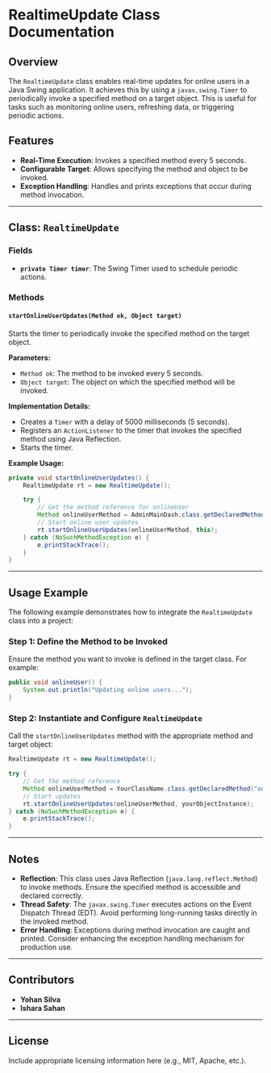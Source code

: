 
# RealtimeUpdate Class Documentation

## Overview
The `RealtimeUpdate` class enables real-time updates for online users in a Java Swing application. It achieves this by using a `javax.swing.Timer` to periodically invoke a specified method on a target object. This is useful for tasks such as monitoring online users, refreshing data, or triggering periodic actions.

## Features
- **Real-Time Execution**: Invokes a specified method every 5 seconds.
- **Configurable Target**: Allows specifying the method and object to be invoked.
- **Exception Handling**: Handles and prints exceptions that occur during method invocation.

---

## Class: `RealtimeUpdate`

### Fields
- **`private Timer timer`**: The Swing Timer used to schedule periodic actions.

### Methods

#### `startOnlineUserUpdates(Method ok, Object target)`
Starts the timer to periodically invoke the specified method on the target object.

**Parameters:**
- `Method ok`: The method to be invoked every 5 seconds.
- `Object target`: The object on which the specified method will be invoked.

**Implementation Details:**
- Creates a `Timer` with a delay of 5000 milliseconds (5 seconds).
- Registers an `ActionListener` to the timer that invokes the specified method using Java Reflection.
- Starts the timer.

**Example Usage:**
```java
private void startOnlineUserUpdates() {
    RealtimeUpdate rt = new RealtimeUpdate();

    try {
        // Get the method reference for onlineUser
        Method onlineUserMethod = AdminMainDash.class.getDeclaredMethod("onlineUser");
        // Start online user updates
        rt.startOnlineUserUpdates(onlineUserMethod, this);
    } catch (NoSuchMethodException e) {
        e.printStackTrace();
    }
}
```

---

## Usage Example
The following example demonstrates how to integrate the `RealtimeUpdate` class into a project:

### Step 1: Define the Method to be Invoked
Ensure the method you want to invoke is defined in the target class. For example:
```java
public void onlineUser() {
    System.out.println("Updating online users...");
}
```

### Step 2: Instantiate and Configure `RealtimeUpdate`
Call the `startOnlineUserUpdates` method with the appropriate method and target object:
```java
RealtimeUpdate rt = new RealtimeUpdate();

try {
    // Get the method reference
    Method onlineUserMethod = YourClassName.class.getDeclaredMethod("onlineUser");
    // Start updates
    rt.startOnlineUserUpdates(onlineUserMethod, yourObjectInstance);
} catch (NoSuchMethodException e) {
    e.printStackTrace();
}
```

---

## Notes
- **Reflection**: This class uses Java Reflection (`java.lang.reflect.Method`) to invoke methods. Ensure the specified method is accessible and declared correctly.
- **Thread Safety**: The `javax.swing.Timer` executes actions on the Event Dispatch Thread (EDT). Avoid performing long-running tasks directly in the invoked method.
- **Error Handling**: Exceptions during method invocation are caught and printed. Consider enhancing the exception handling mechanism for production use.

---

## Contributors
- **Yohan Silva**
- **Ishara Sahan**

---

## License
Include appropriate licensing information here (e.g., MIT, Apache, etc.).
